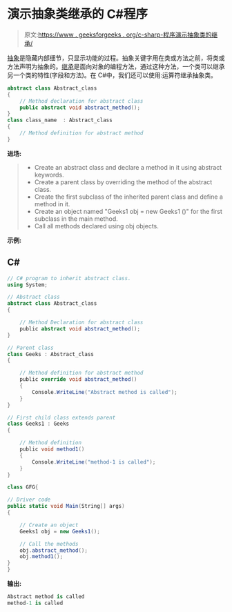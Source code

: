 # 演示抽象类继承的 C#程序

> 原文:[https://www . geeksforgeeks . org/c-sharp-程序演示抽象类的继承/](https://www.geeksforgeeks.org/c-sharp-program-to-demonstrate-the-inheritance-of-abstract-classes/)

[抽象](https://www.geeksforgeeks.org/c-sharp-abstraction/)是隐藏内部细节，只显示功能的过程。抽象关键字用在类或方法之前，将类或方法声明为抽象的。[继承](https://www.geeksforgeeks.org/c-sharp-inheritance/)是面向对象的编程方法，通过这种方法，一个类可以继承另一个类的特性(字段和方法)。在 C#中，我们还可以使用:运算符继承抽象类。

```cs
abstract class Abstract_class
{
    // Method declaration for abstract class
    public abstract void abstract_method();
}
class class_name  : Abstract_class
{
    // Method definition for abstract method
}
```

**进场:**

> *   Create an abstract class and declare a method in it using abstract keywords.
> *   Create a parent class by overriding the method of the abstract class.
> *   Create the first subclass of the inherited parent class and define a method in it.
> *   Create an object named "Geeks1 obj = new Geeks1 ()" for the first subclass in the main method.
> *   Call all methods declared using obj objects.

**示例:**

## C#

```cs
// C# program to inherit abstract class.
using System;

// Abstract class
abstract class Abstract_class
{

    // Method Declaration for abstract class
    public abstract void abstract_method();
}

// Parent class
class Geeks : Abstract_class
{

    // Method definition for abstract method
    public override void abstract_method()
    {
        Console.WriteLine("Abstract method is called");
    }
}

// First child class extends parent
class Geeks1 : Geeks
{

    // Method definition
    public void method1()
    {
        Console.WriteLine("method-1 is called");
    }
}

class GFG{

// Driver code
public static void Main(String[] args)
{

    // Create an object
    Geeks1 obj = new Geeks1();

    // Call the methods
    obj.abstract_method();
    obj.method1();
}
}
```

**输出:**

```cs
Abstract method is called
method-1 is called
```